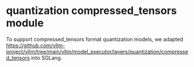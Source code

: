 # quantization compressed_tensors module

To support compressed_tensors format quantization models, we adapted https://github.com/vllm-project/vllm/tree/main/vllm/model_executor/layers/quantization/compressed_tensors into SGLang.
